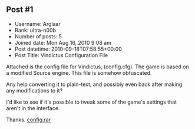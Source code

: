 ## Post #1
- Username: Arglaar
- Rank: ultra-n00b
- Number of posts: 5
- Joined date: Mon Aug 16, 2010 9:08 am
- Post datetime: 2010-09-18T07:58:55+00:00
- Post Title: Vindictus Configuration File

Attached is the config file for Vindictus, (config.cfg).
The game is based on a modified Source engine.
This file is somehow obfuscated.

Any help converting it to plain-text, and possibly even back after making any modifications to it?

I'd like to see if it's possible to tweak some of the game's settings that aren't in the interface.

Thanks.
[config.rar](https://xentaxbackup.github.io/file/3454_config.rar)
